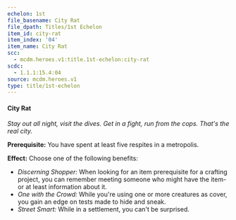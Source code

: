 ```yaml
---
echelon: 1st
file_basename: City Rat
file_dpath: Titles/1st Echelon
item_id: city-rat
item_index: '04'
item_name: City Rat
scc:
  - mcdm.heroes.v1:title.1st-echelon:city-rat
scdc:
  - 1.1.1:15.4:04
source: mcdm.heroes.v1
type: title/1st-echelon
---
```


#### City Rat

*Stay out all night, visit the dives. Get in a fight, run from the cops. That's the real city.*

**Prerequisite:** You have spent at least five respites in a metropolis.

**Effect:** Choose one of the following benefits:

- *Discerning Shopper:* When looking for an item prerequisite for a crafting project, you can remember meeting someone who might have the item-or at least information about it.
- *One with the Crowd:* While you're using one or more creatures as cover, you gain an edge on tests made to hide and sneak.
- *Street Smart:* While in a settlement, you can't be surprised.
